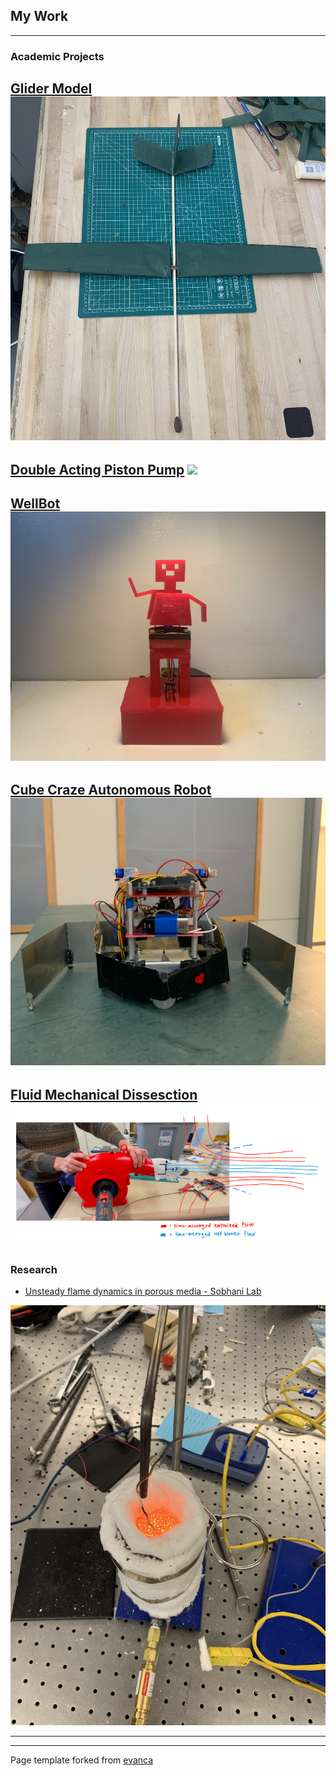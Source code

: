 ## My Work

---

### Academic Projects

[Glider Model](/glider)
<img src="images/glider.JPG?raw=true"/>
---

[Double Acting Piston Pump](/pump)
<img src="images/Front Angled.jpg?raw=true"/>
---

[WellBot](/wellbot)
<img src="images/wellbot.JPG?raw=true"/>
---

[Cube Craze Autonomous Robot](/cubes)
<img src="images/yas.JPG?raw=true"/>
---

[Fluid Mechanical Dissesction](/fmd)
<img src="images/fluids.JPG?raw=true"/>
---

### Research

- [Unsteady flame dynamics in porous media - Sobhani Lab](http://www.sobhanilab.com/)
<img src="images/pmc.JPG?raw=true"/>

---




---
<p style="font-size:14px">Page template forked from <a href="https://github.com/evanca/quick-portfolio">evanca</a></p>
<!-- Remove above link if you don't want to attibute -->
